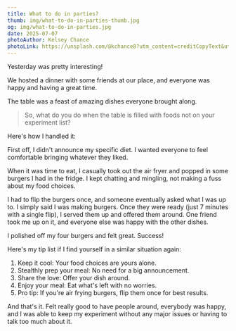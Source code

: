 ```yaml
---
title: What to do in parties?
thumb: img/what-to-do-in-parties-thumb.jpg
og: img/what-to-do-in-parties.jpg
date: 2025-07-07
photoAuthor: Kelsey Chance
photoLink: https://unsplash.com/@kchance8?utm_content=creditCopyText&utm_medium=referral&utm_source=unsplash
---
```


Yesterday was pretty interesting!

We hosted a dinner with some friends at our place, and everyone was happy and having a great time.

The table was a feast of amazing dishes everyone brought along.

> So, what do you do when the table is filled with foods not on your experiment list?

Here's how I handled it:

First off, I didn't announce my specific diet. I wanted everyone to feel comfortable bringing whatever they liked.

When it was time to eat, I casually took out the air fryer and popped in some burgers I had in the fridge. I kept chatting and mingling, not making a fuss about my food choices.

I had to flip the burgers once, and someone eventually asked what I was up to. I simply said I was making burgers. Once they were ready (just 7 minutes with a single flip), I served them up and offered them around. One friend took me up on it, and everyone else was happy with the other dishes.

I polished off my four burgers and felt great. Success!

Here's my tip list if I find yourself in a similar situation again:

1. Keep it cool: Your food choices are yours alone.
2. Stealthly prep your meal: No need for a big announcement.
3. Share the love: Offer your dish around.
4. Enjoy your meal: Eat what's left with no worries.
5. Pro tip: If you're air frying burgers, flip them once for best results.

And that's it. Felt really good to have people around, everybody was happy, and I was able to keep my experiment without any major issues or having to talk too much about it.
